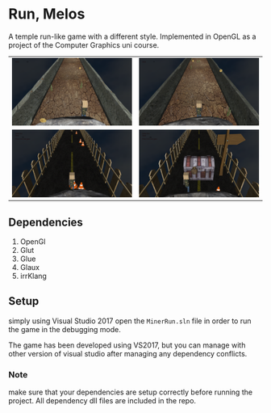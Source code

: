 # Run, Melos
A temple run-like game with a different style. Implemented in OpenGL as a project of the Computer Graphics uni course.
<table>
  <tr>
    <td>
      <img src="./screenshots/1.png" />
    </td>
    <td>
      <img src="./screenshots/2.png" />
    </td
  </tr>
  <tr>
    <td>
      <img src="./screenshots/3.png" />
    </td>
    <td>
      <img src="./screenshots/4.png" />
    </td>
  </tr>
</table>

## Dependencies
1. OpenGl
2. Glut
3. Glue
4. Glaux
5. irrKlang

## Setup
simply using Visual Studio 2017 open the `MinerRun.sln` file in order to run the game in the debugging mode.

The game has been developed using VS2017, but you can manage with other version of visual studio after managing any dependency conflicts.
### Note
make sure that your dependencies are setup correctly before running the project. All dependency dll files are included in the repo.
